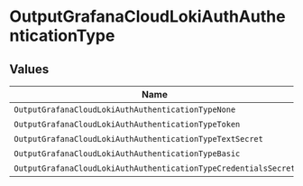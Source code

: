 # OutputGrafanaCloudLokiAuthAuthenticationType


## Values

| Name                                                            | Value                                                           |
| --------------------------------------------------------------- | --------------------------------------------------------------- |
| `OutputGrafanaCloudLokiAuthAuthenticationTypeNone`              | none                                                            |
| `OutputGrafanaCloudLokiAuthAuthenticationTypeToken`             | token                                                           |
| `OutputGrafanaCloudLokiAuthAuthenticationTypeTextSecret`        | textSecret                                                      |
| `OutputGrafanaCloudLokiAuthAuthenticationTypeBasic`             | basic                                                           |
| `OutputGrafanaCloudLokiAuthAuthenticationTypeCredentialsSecret` | credentialsSecret                                               |